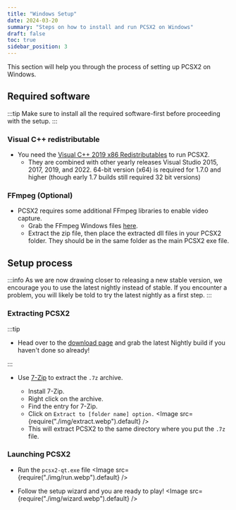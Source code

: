 ```yaml
---
title: "Windows Setup"
date: 2024-03-20
summary: "Steps on how to install and run PCSX2 on Windows"
draft: false
toc: true
sidebar_position: 3
---
```


This section will help you through the process of setting up PCSX2 on Windows.

## Required software

:::tip
Make sure to install all the required software-first before proceeding with the setup.
:::

### Visual C++ redistributable

- You need the [Visual C++ 2019 x86 Redistributables](https://support.microsoft.com/en-us/help/2977003/) to run PCSX2.
  - They are combined with other yearly releases Visual Studio 2015, 2017, 2019, and 2022. 64-bit version (x64) is required for 1.7.0 and higher (though early 1.7 builds still required 32 bit versions)

### FFmpeg (Optional)

- PCSX2 requires some additional FFmpeg libraries to enable video capture.
  - Grab the FFmpeg Windows files [here](https://github.com/PCSX2/pcsx2-windows-dependencies/releases/download/FFMPEG/ffmpeglibs-6.0.7.7z).
  - Extract the zip file, then place the extracted dll files in your PCSX2 folder. They should be in the same folder as the main PCSX2 exe file.

## Setup process

:::info
As we are now drawing closer to releasing a new stable version, we encourage you to use the latest nightly instead of stable. If you encounter a problem, you will likely be told to try the latest nightly as a first step.
:::

### Extracting PCSX2

:::tip

- Head over to the [download page](https://pcsx2.net/downloads) and grab the latest Nightly build if you haven't done so already!

:::

- Use [7-Zip](https://www.7-zip.org/download.html) to extract the `.7z` archive.

  - Install 7-Zip.
  - Right click on the archive.
  - Find the entry for 7-Zip.
  - Click on `Extract to [folder name] option.`
    <Image src={require("./img/extract.webp").default} />
  - This will extract PCSX2 to the same directory where you put the `.7z` file.

### Launching PCSX2

- Run the `pcsx2-qt.exe` file
  <Image src={require("./img/run.webp").default} />

- Follow the setup wizard and you are ready to play!
  <Image src={require("./img/wizard.webp").default} />
